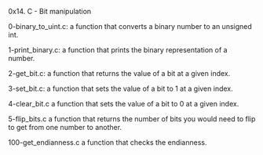 0x14. C - Bit manipulation

0-binary_to_uint.c:
a function that converts a binary number to an unsigned int.

1-print_binary.c:
a function that prints the binary representation of a number.

2-get_bit.c:
 a function that returns the value of a bit at a given index.

3-set_bit.c:
a function that sets the value of a bit to 1 at a given index.

4-clear_bit.c
a function that sets the value of a bit to 0 at a given index.

5-flip_bits.c
 a function that returns the number of bits you would need to flip to get from one number to another.

100-get_endianness.c
a function that checks the endianness.
